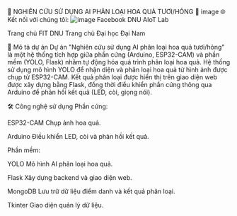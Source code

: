 📌 NGHIÊN CỨU SỬ DỤNG AI PHÂN LOẠI HOA QUẢ TƯƠI/HỎNG 🍊
image
🌐 Kết nối với chúng tôi:
![image](https://github.com/user-attachments/assets/deaaa1f8-2882-4b0b-a5cd-919ee91e0015) Facebook DNU AIoT Lab

Trang chủ FIT DNU
Trang chủ Đại học Đại Nam

🚀 Mô tả dự án
Dự án "Nghiên cứu sử dụng AI phân loại hoa quả tươi/hỏng" là một hệ thống tích hợp giữa phần cứng (Arduino, ESP32-CAM) và phần mềm (YOLO, Flask) nhằm tự động hóa quá trình phân loại hoa quả. Hệ thống sử dụng mô hình YOLO để nhận diện và phân loại hoa quả từ hình ảnh được chụp từ ESP32-CAM. Kết quả phân loại được hiển thị trên giao diện web được xây dựng bằng Flask, đồng thời điều khiển phần cứng thông qua Arduino để phản hồi kết quả (LED, còi, giọng nói).

🛠 Công nghệ sử dụng
Phần cứng:

ESP32-CAM Chụp ảnh hoa quả.

Arduino Điều khiển LED, còi và phản hồi kết quả.

Phần mềm:

YOLO Mô hình AI phân loại hoa quả.

Flask Xây dựng backend và giao diện web.

MongoDB Lưu trữ dữ liệu điểm danh và kết quả phân loại.

Tkinter Giao diện quản lý dữ liệu.
